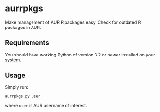 # aurrpkgs
Make management of AUR R packages easy! Check for outdated R packages in AUR.

## Requirements
You should have working Python of version 3.2 or newer installed on your system.

## Usage
Simply run:
```
aurrpkgs.py user
```
where `user` is AUR username of interest.
